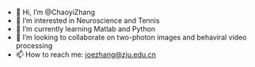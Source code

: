 - 👋 Hi, I’m @ChaoyiZhang
- 👀 I’m interested in Neuroscience and Tennis
- 🌱 I’m currently learning Matlab and Python
- 💞️ I’m looking to collaborate on two-photon images and behaviral video processing
- 📫 How to reach me: joezhang@zju.edu.cn

<!---
ChaoyiZhang20/ChaoyiZhang20 is a ✨ special ✨ repository because its `README.md` (this file) appears on your GitHub profile.
You can click the Preview link to take a look at your changes.
--->
